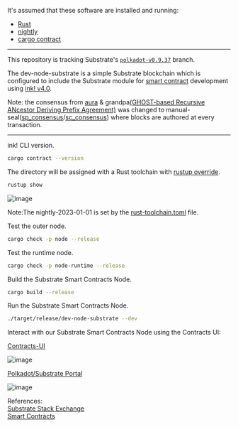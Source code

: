 It's assumed that these software are installed and running:

<ul>
  <li><a href="https://www.rust-lang.org/tools/install" target="_blank">Rust</a></li>
  <li><a href="https://rust-lang.github.io/rustup/installation/index.html#installing-nightly" target="_blank">nightly</a></li>
  <li><a href="https://crates.io/crates/cargo-contract" target="_blank">cargo contract</a></li>
</ul>

<hr>

This repository is tracking Substrate's
[`polkadot-v0.9.37`](https://github.com/paritytech/substrate/tree/polkadot-v0.9.37) branch.

The dev-node-substrate is a simple Substrate blockchain which is configured to include the Substrate module for [smart contract](https://use.ink/how-it-works) development using [ink! v4.0](https://github.com/paritytech/ink/releases/tag/v4.0.0).

Note: the consensus from [aura](https://docs.substrate.io/reference/glossary/#authority-round-aura)  & grandpa[(GHOST-based Recursive ANcestor Deriving Prefix Agreement)](https://wiki.polkadot.network/docs/learn-consensus#finality-gadget-grandpa) was changed to manual-seal([sp_consensus](https://docs.rs/sp-consensus/latest/sp_consensus/)/[sc_consensus](https://docs.rs/sc-consensus/latest/sc_consensus/)) where blocks are authored at every transaction.

<hr>

ink! CLI version.
```bash
cargo contract --version
```

The directory will be assigned with a Rust toolchain with [rustup override](https://rust-lang.github.io/rustup/overrides.html#directory-overrides).

```bash
rustup show
```

![image](https://user-images.githubusercontent.com/76512851/230028584-f8af7919-7b64-4316-93c3-eceddc60095f.png)

Note:The nightly-2023-01-01 is set by the [rust-toolchain.toml](https://github.com/gcp-development/dev-node-substrate/blob/main/rust-toolchain.toml) file.

Test the outer node.
```bash
cargo check -p node --release
```

Test the runtime node.
```bash
cargo check -p node-runtime --release
```

Build the Substrate Smart Contracts Node.
```bash
cargo build --release
```

Run the Substrate Smart Contracts Node.
```bash
./target/release/dev-node-substrate --dev
```
Interact with our Substrate Smart Contracts Node using the Contracts UI:

[Contracts-UI](https://contracts-ui.substrate.io/?rpc=ws://127.0.0.1:9944)
 
![image](https://user-images.githubusercontent.com/76512851/199269077-e29144e7-e288-41c0-be51-9060bc16aebd.png)

[Polkadot/Substrate Portal](https://polkadot.js.org/apps/#/explorer)

![image](https://user-images.githubusercontent.com/76512851/201645371-283412c9-86a4-470d-8f80-dcd2dbd50cb8.png)


References:<br/>
[Substrate Stack Exchange](https://substrate.stackexchange.com/)<br/>
[Smart Contracts](https://wiki.polkadot.network/docs/build-smart-contracts)<br/>


